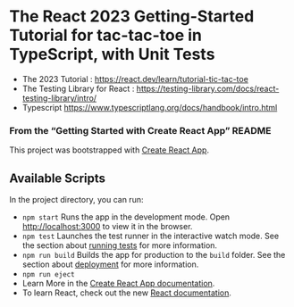 # The React 2023 Getting-Started Tutorial for tac-tac-toe in TypeScript, with Unit Tests

- The 2023 Tutorial : https://react.dev/learn/tutorial-tic-tac-toe
- The Testing Library for React : https://testing-library.com/docs/react-testing-library/intro/
- Typescript https://www.typescriptlang.org/docs/handbook/intro.html

### From the “Getting Started with Create React App” README

This project was bootstrapped with [Create React App](https://github.com/facebook/create-react-app).

## Available Scripts
In the project directory, you can run:

- `npm start` Runs the app in the development mode. Open [http://localhost:3000](http://localhost:3000) to view it in the browser.
- `npm test` Launches the test runner in the interactive watch mode. See the section about [running tests](https://facebook.github.io/create-react-app/docs/running-tests) for more information.
- `npm run build` Builds the app for production to the `build` folder. See the section about [deployment](https://facebook.github.io/create-react-app/docs/deployment) for more information.
- `npm run eject`
- Learn More in the [Create React App documentation](https://facebook.github.io/create-react-app/docs/getting-started).
- To learn React, check out the new [React documentation](https://react.dev/).
